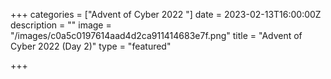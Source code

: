 +++
categories = ["Advent of Cyber 2022  "]
date = 2023-02-13T16:00:00Z
description = ""
image = "/images/c0a5c0197614aad4d2ca911414683e7f.png"
title = "Advent of Cyber 2022  (Day 2)"
type = "featured"

+++
